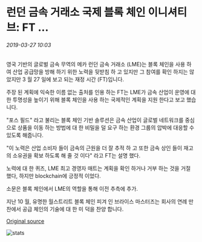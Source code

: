 # 런던 금속 거래소 국제 블록 체인 이니셔티브: FT ...

###### 2019-03-27 10:03

영국 기반의 글로벌 금속 무역의 메카 런던 금속 거래소 (LME)는 블록 체인을 사용 하 여 산업 공급망을 방해 하기 위한 노력을 뒷받침 하 고 있지만 그 참여를 확인 하지는 않았지만 3 월 27 일에 보고 되는 재정 시간 (FT)입니다.

주장 된 계획에 익숙한 이름 없는 출처를 인용 하는 FT는 LME가 금속 산업이 운영에 대 한 투명성을 높이기 위해 블록 체인을 사용 하는 국제적인 계획을 지원 한다고 보고 했습니다.

"포스 필드" 라고 불리는 블록 체인 기반 솔루션은 금속 산업이 글로벌 네트워크를 중심으로 상품을 이동 하는 방법에 대 한 비밀을 덜 요구 하는 환경 그룹의 압박에 대응할 수 있도록 해줍니다.

"이 노력은 산업 소비자 들이 금속의 근원을 더 잘 추적 하 고 또한 금속 상인 들이 재고의 소유권을 확보 하도록 해 줄 것 이다" 라고 FT는 설명 했다.

노력에 대 한 퀴즈, LME 최고 경영자 매트는 계획을 확인 하거나 거부 하는 것을 거절 했다, 하지만 blockchain에 긍정적 이었다.

소문은 블록 체인에서 LME의 역할을 통해 이전 추측에 추가.

지난 10 월, 유명한 월스트리트 블록 체인 피겨 인 브라이스 마스터즈는 회사의 연례 만찬에서 공급 체인의 기술에 대 한 미 덕을 찬양 합니다.

[Original source](https://cointelegraph.com/news/london-metals-exchange-endorses-international-blockchain-initiative-ft)

![stats](https://c.statcounter.com/11760860/0/a89fa40b/1/ "stats")